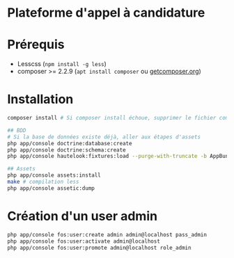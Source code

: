 Plateforme d'appel à candidature
===

Prérequis
===

* Lesscss (`npm install -g less`)
* composer >= 2.2.9 (`apt install composer` ou [getcomposer.org](https://getcomposer.org))

Installation
============

```sh
composer install # Si composer install échoue, supprimer le fichier composer.lock et recommencer

## BDD
# Si la base de données existe déjà, aller aux étapes d'assets
php app/console doctrine:database:create
php app/console doctrine:schema:create
php app/console hautelook:fixtures:load --purge-with-truncate -b AppBundle

## Assets
php app/console assets:install
make # compilation less
php app/console assetic:dump
```

Création d'un user admin
========================

```sh
php app/console fos:user:create admin admin@localhost pass_admin
php app/console fos:user:activate admin@localhost
php app/console fos:user:promote admin@localhost role_admin
```
